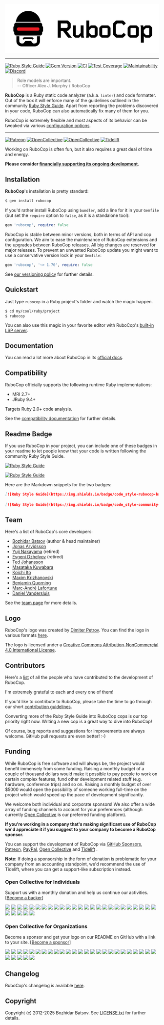 <p align="center">
  <img src="https://raw.githubusercontent.com/rubocop/rubocop/master/logo/rubo-logo-horizontal-white.png" alt="RuboCop Logo"/>
</p>

----------
[![Ruby Style Guide](https://img.shields.io/badge/code_style-rubocop-brightgreen.svg)](https://github.com/rubocop/rubocop)
[![Gem Version](https://badge.fury.io/rb/rubocop.svg)](https://badge.fury.io/rb/rubocop)
[![CI](https://github.com/rubocop/rubocop/actions/workflows/rubocop.yml/badge.svg)](https://github.com/rubocop/rubocop/actions/workflows/rubocop.yml)
[![Test Coverage](https://api.codeclimate.com/v1/badges/d2d67f728e88ea84ac69/test_coverage)](https://codeclimate.com/github/rubocop/rubocop/test_coverage)
[![Maintainability](https://api.codeclimate.com/v1/badges/d2d67f728e88ea84ac69/maintainability)](https://codeclimate.com/github/rubocop/rubocop/maintainability)
[![Discord](https://img.shields.io/badge/chat-on%20discord-7289da.svg?sanitize=true)](https://discord.gg/wJjWvGRDmm)

> Role models are important. <br/>
> -- Officer Alex J. Murphy / RoboCop

**RuboCop** is a Ruby static code analyzer (a.k.a. `linter`) and code formatter. Out of the box it
will enforce many of the guidelines outlined in the community [Ruby Style
Guide](https://rubystyle.guide). Apart from reporting the problems discovered in your code,
RuboCop can also automatically fix many of them for you.

RuboCop is extremely flexible and most aspects of its behavior can be tweaked via various
[configuration options](https://github.com/rubocop/rubocop/blob/master/config/default.yml).

----------
[![Patreon](https://img.shields.io/badge/patreon-donate-orange.svg)](https://www.patreon.com/bbatsov)
[![OpenCollective](https://opencollective.com/rubocop/backers/badge.svg)](#open-collective-for-individuals)
[![OpenCollective](https://opencollective.com/rubocop/sponsors/badge.svg)](#open-collective-for-organizations)
[![Tidelift](https://tidelift.com/badges/package/rubygems/rubocop)](https://tidelift.com/subscription/pkg/rubygems-rubocop?utm_source=rubygems-rubocop&utm_medium=referral&utm_campaign=readme)

Working on RuboCop is often fun, but it also requires a great deal of time and energy.

**Please consider [financially supporting its ongoing development](#funding).**

## Installation

**RuboCop**'s installation is pretty standard:

```sh
$ gem install rubocop
```

If you'd rather install RuboCop using `bundler`, add a line for it in your `Gemfile` (but set the `require` option to `false`, as it is a standalone tool):

```rb
gem 'rubocop', require: false
```

RuboCop is stable between minor versions, both in terms of API and cop configuration.
We aim to ease the maintenance of RuboCop extensions and the upgrades between RuboCop
releases. All big changes are reserved for major releases.
To prevent an unwanted RuboCop update you might want to use a conservative version lock
in your `Gemfile`:

```rb
gem 'rubocop', '~> 1.70', require: false
```

See [our versioning policy](https://docs.rubocop.org/rubocop/versioning.html) for further details.

## Quickstart

Just type `rubocop` in a Ruby project's folder and watch the magic happen.

```
$ cd my/cool/ruby/project
$ rubocop
```

You can also use this magic in your favorite editor with RuboCop's [built-in LSP server](https://docs.rubocop.org/rubocop/usage/lsp.html).

## Documentation

You can read a lot more about RuboCop in its [official docs](https://docs.rubocop.org).

## Compatibility

RuboCop officially supports the following runtime Ruby implementations:

* MRI 2.7+
* JRuby 9.4+

Targets Ruby 2.0+ code analysis.

See the [compatibility documentation](https://docs.rubocop.org/rubocop/compatibility.html) for further details.

## Readme Badge

If you use RuboCop in your project, you can include one of these badges in your readme to let people know that your code is written following the community Ruby Style Guide.

[![Ruby Style Guide](https://img.shields.io/badge/code_style-rubocop-brightgreen.svg)](https://github.com/rubocop/rubocop)

[![Ruby Style Guide](https://img.shields.io/badge/code_style-community-brightgreen.svg)](https://rubystyle.guide)


Here are the Markdown snippets for the two badges:

``` markdown
[![Ruby Style Guide](https://img.shields.io/badge/code_style-rubocop-brightgreen.svg)](https://github.com/rubocop/rubocop)

[![Ruby Style Guide](https://img.shields.io/badge/code_style-community-brightgreen.svg)](https://rubystyle.guide)
```

## Team

Here's a list of RuboCop's core developers:

* [Bozhidar Batsov](https://github.com/bbatsov) (author & head maintainer)
* [Jonas Arvidsson](https://github.com/jonas054)
* [Yuji Nakayama](https://github.com/yujinakayama) (retired)
* [Evgeni Dzhelyov](https://github.com/edzhelyov) (retired)
* [Ted Johansson](https://github.com/drenmi)
* [Masataka Kuwabara](https://github.com/pocke)
* [Koichi Ito](https://github.com/koic)
* [Maxim Krizhanovski](https://github.com/darhazer)
* [Benjamin Quorning](https://github.com/bquorning)
* [Marc-André Lafortune](https://github.com/marcandre)
* [Daniel Vandersluis](https://github.com/dvandersluis)

See the [team page](https://docs.rubocop.org/rubocop/about/team.html) for more details.

## Logo

RuboCop's logo was created by [Dimiter Petrov](https://www.chadomoto.com/). You can find the logo in various
formats [here](https://github.com/rubocop/rubocop/tree/master/logo).

The logo is licensed under a
[Creative Commons Attribution-NonCommercial 4.0 International License](https://creativecommons.org/licenses/by-nc/4.0/deed.en_GB).

## Contributors

Here's a [list](https://github.com/rubocop/rubocop/graphs/contributors) of
all the people who have contributed to the development of RuboCop.

I'm extremely grateful to each and every one of them!

If you'd like to contribute to RuboCop, please take the time to go
through our short
[contribution guidelines](CONTRIBUTING.md).

Converting more of the Ruby Style Guide into RuboCop cops is our top
priority right now. Writing a new cop is a great way to dive into RuboCop!

Of course, bug reports and suggestions for improvements are always
welcome. GitHub pull requests are even better! :-)

## Funding

While RuboCop is free software and will always be, the project would benefit immensely from some funding.
Raising a monthly budget of a couple of thousand dollars would make it possible to pay people to work on
certain complex features, fund other development related stuff (e.g. hardware, conference trips) and so on.
Raising a monthly budget of over $5000 would open the possibility of someone working full-time on the project
which would speed up the pace of development significantly.

We welcome both individual and corporate sponsors! We also offer a
wide array of funding channels to account for your preferences
(although
currently [Open Collective](https://opencollective.com/rubocop) is our
preferred funding platform).

**If you're working in a company that's making significant use of RuboCop we'd appreciate it if you suggest to your company
to become a RuboCop sponsor.**

You can support the development of RuboCop via
[GitHub Sponsors](https://github.com/sponsors/bbatsov),
[Patreon](https://www.patreon.com/bbatsov),
[PayPal](https://paypal.me/bbatsov),
[Open Collective](https://opencollective.com/rubocop)
and [Tidelift](https://tidelift.com/subscription/pkg/rubygems-rubocop?utm_source=rubygems-rubocop&utm_medium=referral&utm_campaign=readme)
.

**Note:** If doing a sponsorship in the form of donation is problematic for your company from an accounting standpoint, we'd recommend
the use of Tidelift, where you can get a support-like subscription instead.

### Open Collective for Individuals

Support us with a monthly donation and help us continue our activities. [[Become a backer](https://opencollective.com/rubocop#backer)]

<a href="https://opencollective.com/rubocop/individual/0/website" target="_blank"><img src="https://opencollective.com/rubocop/individual/0/avatar.svg"></a>
<a href="https://opencollective.com/rubocop/individual/1/website" target="_blank"><img src="https://opencollective.com/rubocop/individual/1/avatar.svg"></a>
<a href="https://opencollective.com/rubocop/individual/2/website" target="_blank"><img src="https://opencollective.com/rubocop/individual/2/avatar.svg"></a>
<a href="https://opencollective.com/rubocop/individual/3/website" target="_blank"><img src="https://opencollective.com/rubocop/individual/3/avatar.svg"></a>
<a href="https://opencollective.com/rubocop/individual/4/website" target="_blank"><img src="https://opencollective.com/rubocop/individual/4/avatar.svg"></a>
<a href="https://opencollective.com/rubocop/individual/5/website" target="_blank"><img src="https://opencollective.com/rubocop/individual/5/avatar.svg"></a>
<a href="https://opencollective.com/rubocop/individual/6/website" target="_blank"><img src="https://opencollective.com/rubocop/individual/6/avatar.svg"></a>
<a href="https://opencollective.com/rubocop/individual/7/website" target="_blank"><img src="https://opencollective.com/rubocop/individual/7/avatar.svg"></a>
<a href="https://opencollective.com/rubocop/individual/8/website" target="_blank"><img src="https://opencollective.com/rubocop/individual/8/avatar.svg"></a>
<a href="https://opencollective.com/rubocop/individual/9/website" target="_blank"><img src="https://opencollective.com/rubocop/individual/9/avatar.svg"></a>
<a href="https://opencollective.com/rubocop/individual/10/website" target="_blank"><img src="https://opencollective.com/rubocop/individual/10/avatar.svg"></a>
<a href="https://opencollective.com/rubocop/individual/11/website" target="_blank"><img src="https://opencollective.com/rubocop/individual/11/avatar.svg"></a>
<a href="https://opencollective.com/rubocop/individual/12/website" target="_blank"><img src="https://opencollective.com/rubocop/individual/12/avatar.svg"></a>
<a href="https://opencollective.com/rubocop/individual/13/website" target="_blank"><img src="https://opencollective.com/rubocop/individual/13/avatar.svg"></a>
<a href="https://opencollective.com/rubocop/individual/14/website" target="_blank"><img src="https://opencollective.com/rubocop/individual/14/avatar.svg"></a>
<a href="https://opencollective.com/rubocop/individual/15/website" target="_blank"><img src="https://opencollective.com/rubocop/individual/15/avatar.svg"></a>
<a href="https://opencollective.com/rubocop/individual/16/website" target="_blank"><img src="https://opencollective.com/rubocop/individual/16/avatar.svg"></a>
<a href="https://opencollective.com/rubocop/individual/17/website" target="_blank"><img src="https://opencollective.com/rubocop/individual/17/avatar.svg"></a>
<a href="https://opencollective.com/rubocop/individual/18/website" target="_blank"><img src="https://opencollective.com/rubocop/individual/18/avatar.svg"></a>
<a href="https://opencollective.com/rubocop/individual/19/website" target="_blank"><img src="https://opencollective.com/rubocop/individual/19/avatar.svg"></a>
<a href="https://opencollective.com/rubocop/individual/20/website" target="_blank"><img src="https://opencollective.com/rubocop/individual/20/avatar.svg"></a>
<a href="https://opencollective.com/rubocop/individual/21/website" target="_blank"><img src="https://opencollective.com/rubocop/individual/21/avatar.svg"></a>
<a href="https://opencollective.com/rubocop/individual/22/website" target="_blank"><img src="https://opencollective.com/rubocop/individual/22/avatar.svg"></a>
<a href="https://opencollective.com/rubocop/individual/23/website" target="_blank"><img src="https://opencollective.com/rubocop/individual/23/avatar.svg"></a>
<a href="https://opencollective.com/rubocop/individual/24/website" target="_blank"><img src="https://opencollective.com/rubocop/individual/24/avatar.svg"></a>
<a href="https://opencollective.com/rubocop/individual/25/website" target="_blank"><img src="https://opencollective.com/rubocop/individual/25/avatar.svg"></a>
<a href="https://opencollective.com/rubocop/individual/26/website" target="_blank"><img src="https://opencollective.com/rubocop/individual/26/avatar.svg"></a>
<a href="https://opencollective.com/rubocop/individual/27/website" target="_blank"><img src="https://opencollective.com/rubocop/individual/27/avatar.svg"></a>
<a href="https://opencollective.com/rubocop/individual/28/website" target="_blank"><img src="https://opencollective.com/rubocop/individual/28/avatar.svg"></a>
<a href="https://opencollective.com/rubocop/individual/29/website" target="_blank"><img src="https://opencollective.com/rubocop/individual/29/avatar.svg"></a>

### Open Collective for Organizations

Become a sponsor and get your logo on our README on GitHub with a link to your site. [[Become a sponsor](https://opencollective.com/rubocop#sponsor)]

<a href="https://opencollective.com/rubocop/organization/0/website" target="_blank"><img src="https://opencollective.com/rubocop/organization/0/avatar.svg"></a>
<a href="https://opencollective.com/rubocop/organization/1/website" target="_blank"><img src="https://opencollective.com/rubocop/organization/1/avatar.svg"></a>
<a href="https://opencollective.com/rubocop/organization/2/website" target="_blank"><img src="https://opencollective.com/rubocop/organization/2/avatar.svg"></a>
<a href="https://opencollective.com/rubocop/organization/3/website" target="_blank"><img src="https://opencollective.com/rubocop/organization/3/avatar.svg"></a>
<a href="https://opencollective.com/rubocop/organization/4/website" target="_blank"><img src="https://opencollective.com/rubocop/organization/4/avatar.svg"></a>
<a href="https://opencollective.com/rubocop/organization/5/website" target="_blank"><img src="https://opencollective.com/rubocop/organization/5/avatar.svg"></a>
<a href="https://opencollective.com/rubocop/organization/6/website" target="_blank"><img src="https://opencollective.com/rubocop/organization/6/avatar.svg"></a>
<a href="https://opencollective.com/rubocop/organization/7/website" target="_blank"><img src="https://opencollective.com/rubocop/organization/7/avatar.svg"></a>
<a href="https://opencollective.com/rubocop/organization/8/website" target="_blank"><img src="https://opencollective.com/rubocop/organization/8/avatar.svg"></a>
<a href="https://opencollective.com/rubocop/organization/9/website" target="_blank"><img src="https://opencollective.com/rubocop/organization/9/avatar.svg"></a>
<a href="https://opencollective.com/rubocop/organization/10/website" target="_blank"><img src="https://opencollective.com/rubocop/organization/10/avatar.svg"></a>
<a href="https://opencollective.com/rubocop/organization/11/website" target="_blank"><img src="https://opencollective.com/rubocop/organization/11/avatar.svg"></a>
<a href="https://opencollective.com/rubocop/organization/12/website" target="_blank"><img src="https://opencollective.com/rubocop/organization/12/avatar.svg"></a>
<a href="https://opencollective.com/rubocop/organization/13/website" target="_blank"><img src="https://opencollective.com/rubocop/organization/13/avatar.svg"></a>
<a href="https://opencollective.com/rubocop/organization/14/website" target="_blank"><img src="https://opencollective.com/rubocop/organization/14/avatar.svg"></a>
<a href="https://opencollective.com/rubocop/organization/15/website" target="_blank"><img src="https://opencollective.com/rubocop/organization/15/avatar.svg"></a>
<a href="https://opencollective.com/rubocop/organization/16/website" target="_blank"><img src="https://opencollective.com/rubocop/organization/16/avatar.svg"></a>
<a href="https://opencollective.com/rubocop/organization/17/website" target="_blank"><img src="https://opencollective.com/rubocop/organization/17/avatar.svg"></a>
<a href="https://opencollective.com/rubocop/organization/18/website" target="_blank"><img src="https://opencollective.com/rubocop/organization/18/avatar.svg"></a>
<a href="https://opencollective.com/rubocop/organization/19/website" target="_blank"><img src="https://opencollective.com/rubocop/organization/19/avatar.svg"></a>
<a href="https://opencollective.com/rubocop/organization/20/website" target="_blank"><img src="https://opencollective.com/rubocop/organization/20/avatar.svg"></a>
<a href="https://opencollective.com/rubocop/organization/21/website" target="_blank"><img src="https://opencollective.com/rubocop/organization/21/avatar.svg"></a>
<a href="https://opencollective.com/rubocop/organization/22/website" target="_blank"><img src="https://opencollective.com/rubocop/organization/22/avatar.svg"></a>
<a href="https://opencollective.com/rubocop/organization/23/website" target="_blank"><img src="https://opencollective.com/rubocop/organization/23/avatar.svg"></a>
<a href="https://opencollective.com/rubocop/organization/24/website" target="_blank"><img src="https://opencollective.com/rubocop/organization/24/avatar.svg"></a>
<a href="https://opencollective.com/rubocop/organization/25/website" target="_blank"><img src="https://opencollective.com/rubocop/organization/25/avatar.svg"></a>
<a href="https://opencollective.com/rubocop/organization/26/website" target="_blank"><img src="https://opencollective.com/rubocop/organization/26/avatar.svg"></a>
<a href="https://opencollective.com/rubocop/organization/27/website" target="_blank"><img src="https://opencollective.com/rubocop/organization/27/avatar.svg"></a>
<a href="https://opencollective.com/rubocop/organization/28/website" target="_blank"><img src="https://opencollective.com/rubocop/organization/28/avatar.svg"></a>
<a href="https://opencollective.com/rubocop/organization/29/website" target="_blank"><img src="https://opencollective.com/rubocop/organization/29/avatar.svg"></a>

## Changelog

RuboCop's changelog is available [here](CHANGELOG.md).

## Copyright

Copyright (c) 2012-2025 Bozhidar Batsov. See [LICENSE.txt](LICENSE.txt) for
further details.
